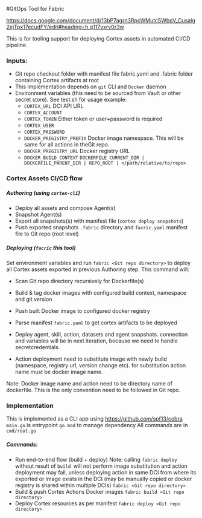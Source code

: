 #GitOps Tool for Fabric

https://docs.google.com/document/d/13bP7agrn3RpcWMutc5WbpV_Cusalg2ejTpx17ecudFY/edit#heading=h.q117vxrv0r3w

This is for tooling support for deploying Cortex assets in automated CI/CD pipeline.

### Inputs:
* Git repo checkout folder with manifest file fabric.yaml and .fabric folder containing Cortex artifacts at root 
* This implementation depends on `git` CLI and `Docker` daemon
* Environment variables (this need to be sourced from Vault or other secret store). See test.sh for usage example:
    *  `CORTEX_URL` DCI API URL
    *  `CORTEX_ACCOUNT`
    *  `CORTEX_TOKEN` Either token or user+password is required
    *  `CORTEX_USER`
    *  `CORTEX_PASSWORD`
    *  `DOCKER_PREGISTRY_PREFIX` Docker image namespace. This will be same for all actions in theGit repo.
    *  `DOCKER_PREGISTRY_URL` Docker registry URL
    *  `DOCKER_BUILD_CONTEXT` `DOCKERFILE_CURRENT_DIR | DOCKERFILE_PARENT_DIR | REPO_ROOT | </path/relative/to/repo>`
    
### Cortex Assets CI/CD flow
##### Authoring (using `cortex-cli`)
* Deploy all assets and compose Agent(s)
* Snapshot Agent(s)
* Export all snapshots(s) with manifest file (`cortex deploy snapshots`)
* Push exported snapshots `.fabric` directory and `facric.yaml` manifest file to Git repo (root level)

##### Deploying (`facric` this tool)
Set environment variables and run `fabric <Git repo directory>` to deploy all Cortex assets exported in previous Authoring step. This command will:
* Scan Git repo directory recursively for Dockerfile(s)
* Build & tag docker images with configured build context, namespace and git version
* Push built Docker image to configured docker registry

* Parse manifest `fabric.yaml` to get cortex artifacts to be deployed
* Deploy agent, skill, action, datasets and agent snapshots. connection and variables will be in next iteration, because we need to handle secretcredentials.
* Action deployment need to substitute image with newly build (namespace, registry url, version change etc). for substitution action name must be docker image name.

Note: Docker image name and action need to be directory name of dockerfile. This is the only convention need to be followed in Git repo.

### Implementation

This is implemented as a CLI app using https://github.com/spf13/cobra
`main.go` is entrypoint
`go.mod` to manage dependency
All commands are in `cmd/root.go`

##### Commands:
* Run end-to-end flow (build + deploy)
Note: calling `fabric deploy` without result of `build `will not perform image substitution and action deployment may fail, unless deploying action in same DCI from where its exported or image exists in the DCI (may be manually copied or docker registry is shared within multiple DCIs)
`fabric <Git repo directory>`
* Build & push Cortex Actions Docker images 
`fabric build <Git repo directory>`
* Deploy Cortex resources as per manifest
`fabric deploy <Git repo directory> `
